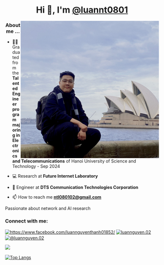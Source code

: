 <h1 align = "center">Hi 👋, I'm <a href="https://github.com/luannt0801">@luannt0801</a></h1>
<img align="right" width="auto" height="450" src="luan tn.jpg">

<h3 align="center">About me ... </h3>

- 🧑‍🎓 Graduated from the **Talented Engineer program majoring in Electronics and Telecommunications** of Hanoi University of Science and Technology -  Sep 2024

- :computer: Research at **Future Internet Laboratory**

- 🏢 Engineer at **DTS Communication Technologies Corporation**


- 📫 How to reach me **ntl080102@gmail.com**

Passionate about network and AI research

<h3 align="left">Connect with me:</h3>
<p align="left">
<a href="https://www.facebook.com/luannguyenthanh01852" target="blank"><img align="center" src="https://raw.githubusercontent.com/rahuldkjain/github-profile-readme-generator/master/src/images/icons/Social/facebook.svg" alt="https://www.facebook.com/luannguyenthanh01852/" height="30" width="40" /></a>
<a href="https://instagram.com/luannguyen.02/" target="blank"><img align="center" src="https://raw.githubusercontent.com/rahuldkjain/github-profile-readme-generator/master/src/images/icons/Social/instagram.svg" alt="luannguyen.02" height="30" width="40" /></a>
<a href="https://www.youtube.com/@luannguyen.02" target="blank"><img align="center" src="https://raw.githubusercontent.com/rahuldkjain/github-profile-readme-generator/master/src/images/icons/Social/youtube.svg" alt="@luannguyen.02" height="30" width="40" /></a>
</p>


![](https://komarev.com/ghpvc/?username=luannt0801)


[![Top Langs](https://github-readme-stats.vercel.app/api/top-langs/?username=luannt0801&layout=compact&langs_count=10)](https://github.com/anuraghazra/github-readme-stats)
